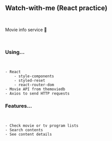 ## Watch-with-me (React practice)

<br>

Movie info service 🍿

<br>

### Using...
<br>

```
- React
    - style-components
    - styled-reset
    - react-router-dom
- Movie API from themoviedb
- Axios to send HTTP requests
```

### Features...
<br>

```
- Check movie or tv program lists
- Search contents
- See content details
```
